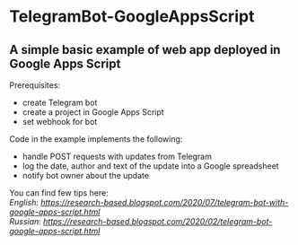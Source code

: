 # TelegramBot-GoogleAppsScript

## A simple basic example of web app deployed in Google Apps Script

Prerequisites:
* create Telegram bot
* create a project in Google Apps Script
* set webhook for bot

Code in the example implements the following:
* handle POST requests with updates from Telegram
* log the date, author and text of the update into a Google spreadsheet
* notify bot owner about the update

You can find few tips here:  
_*English*_: *https://research-based.blogspot.com/2020/07/telegram-bot-with-google-apps-script.html*  
_*Russian*_: *https://research-based.blogspot.com/2020/02/telegram-bot-google-apps-script.html*
